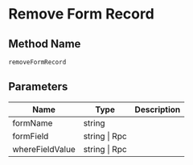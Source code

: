 # Remove Form Record

## Method Name

`removeFormRecord`

## Parameters

| Name             | Type                       | Description |
| ---------        | -----------------------    | ----------- |
| formName         | string                     |             |
| formField        | string \| Rpc              |             |
| whereFieldValue  | string \| Rpc             |             |
